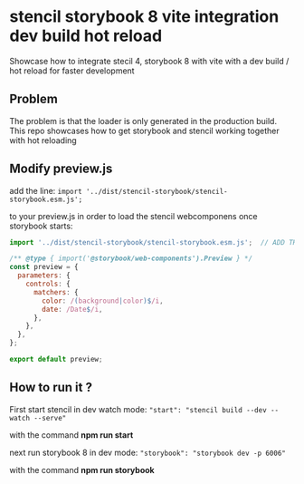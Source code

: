 # stencil storybook 8 vite integration dev build hot reload

Showcase how to integrate stecil 4, storybook 8 with vite with a dev build / hot reload for faster development

## Problem
The problem is that the loader is only generated in the production build. This repo showcases how to get storybook and stencil working together with hot reloading


## Modify preview.js
add the line:
```import '../dist/stencil-storybook/stencil-storybook.esm.js';```

to your preview.js in order to load the stencil webcomponens once storybook starts:

```js
import '../dist/stencil-storybook/stencil-storybook.esm.js';  // ADD THIS LINE OF CODE !

/** @type { import('@storybook/web-components').Preview } */
const preview = {
  parameters: {
    controls: {
      matchers: {
        color: /(background|color)$/i,
        date: /Date$/i,
      },
    },
  },
};

export default preview;
```


## How to run it ?

First start stencil in dev watch mode:
``"start": "stencil build --dev --watch --serve"``

with the command **npm run start**

next run storybook 8 in dev mode:
``"storybook": "storybook dev -p 6006"``

with the command **npm run storybook**

